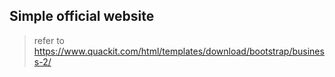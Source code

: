 ## Simple official website

> refer to https://www.quackit.com/html/templates/download/bootstrap/business-2/
